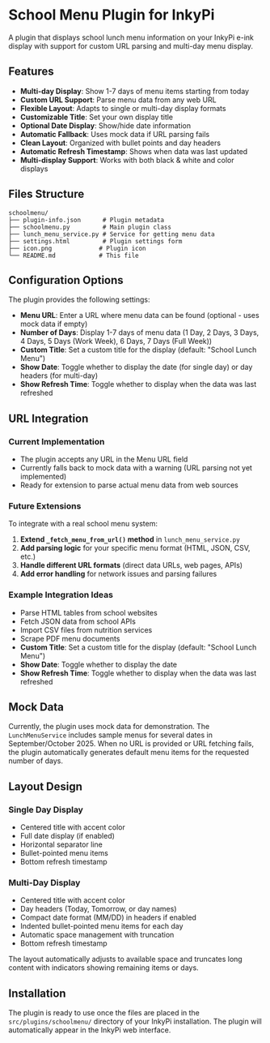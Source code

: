 # School Menu Plugin for InkyPi

A plugin that displays school lunch menu information on your InkyPi e-ink display with support for custom URL parsing and multi-day menu display.

## Features

- **Multi-day Display**: Show 1-7 days of menu items starting from today
- **Custom URL Support**: Parse menu data from any web URL  
- **Flexible Layout**: Adapts to single or multi-day display formats
- **Customizable Title**: Set your own display title
- **Optional Date Display**: Show/hide date information
- **Automatic Fallback**: Uses mock data if URL parsing fails
- **Clean Layout**: Organized with bullet points and day headers
- **Automatic Refresh Timestamp**: Shows when data was last updated
- **Multi-display Support**: Works with both black & white and color displays

## Files Structure

```
schoolmenu/
├── plugin-info.json      # Plugin metadata
├── schoolmenu.py         # Main plugin class
├── lunch_menu_service.py # Service for getting menu data
├── settings.html         # Plugin settings form
├── icon.png             # Plugin icon
└── README.md            # This file
```

## Configuration Options

The plugin provides the following settings:

- **Menu URL**: Enter a URL where menu data can be found (optional - uses mock data if empty)
- **Number of Days**: Display 1-7 days of menu data (1 Day, 2 Days, 3 Days, 4 Days, 5 Days (Work Week), 6 Days, 7 Days (Full Week))
- **Custom Title**: Set a custom title for the display (default: "School Lunch Menu")
- **Show Date**: Toggle whether to display the date (for single day) or day headers (for multi-day)
- **Show Refresh Time**: Toggle whether to display when the data was last refreshed

## URL Integration

### Current Implementation
- The plugin accepts any URL in the Menu URL field
- Currently falls back to mock data with a warning (URL parsing not yet implemented)
- Ready for extension to parse actual menu data from web sources

### Future Extensions
To integrate with a real school menu system:

1. **Extend `_fetch_menu_from_url()` method** in `lunch_menu_service.py`
2. **Add parsing logic** for your specific menu format (HTML, JSON, CSV, etc.)
3. **Handle different URL formats** (direct data URLs, web pages, APIs)
4. **Add error handling** for network issues and parsing failures

### Example Integration Ideas
- Parse HTML tables from school websites
- Fetch JSON data from school APIs  
- Import CSV files from nutrition services
- Scrape PDF menu documents
- **Custom Title**: Set a custom title for the display (default: "School Lunch Menu")
- **Show Date**: Toggle whether to display the date
- **Show Refresh Time**: Toggle whether to display when the data was last refreshed

## Mock Data

Currently, the plugin uses mock data for demonstration. The `LunchMenuService` includes sample menus for several dates in September/October 2025. When no URL is provided or URL fetching fails, the plugin automatically generates default menu items for the requested number of days.

## Layout Design

### Single Day Display
- Centered title with accent color
- Full date display (if enabled)
- Horizontal separator line  
- Bullet-pointed menu items
- Bottom refresh timestamp

### Multi-Day Display  
- Centered title with accent color
- Day headers (Today, Tomorrow, or day names)
- Compact date format (MM/DD) in headers if enabled
- Indented bullet-pointed menu items for each day
- Automatic space management with truncation
- Bottom refresh timestamp

The layout automatically adjusts to available space and truncates long content with indicators showing remaining items or days.

## Installation

The plugin is ready to use once the files are placed in the `src/plugins/schoolmenu/` directory of your InkyPi installation. The plugin will automatically appear in the InkyPi web interface.